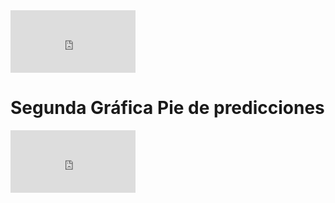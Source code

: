 <iframe src="http://3a5e8fcd6de7.ngrok.io/#/notebook/2FBV8R4MG/paragraph/paragraph_1592868428236_-95018284?asIframe" style="width: 200px; height: 100px; border: 0px"></iframe>

<boody> 
  <h1> Segunda Gráfica 
    Pie de predicciones
  </h1>  
</boody>
<iframe src="http://3a5e8fcd6de7.ngrok.io/#/notebook/2FBV8R4MG/paragraph/paragraph_1592868360220_-1800748781?asIframe" style="width: 200px; height: 100px; border: 0px"></iframe>
